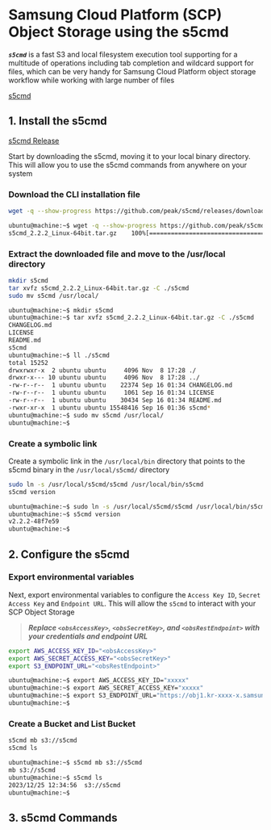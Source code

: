 # Samsung Cloud Platform (SCP) Object Storage using the s5cmd

***`s5cmd`*** is a fast S3 and local filesystem execution tool supporting for a multitude of operations including tab completion and wildcard support for files, which can be very handy for Samsung Cloud Platform object storage workflow while working with large number of files


[s5cmd](https://github.com/peak/s5cmd)

## 1. Install the s5cmd

[s5cmd Release](https://github.com/peak/s5cmd/releases)

Start by downloading the s5cmd, moving it to your local binary directory. This will allow you to use the s5cmd commands from anywhere on your system

### Download the CLI installation file

```sh
wget -q --show-progress https://github.com/peak/s5cmd/releases/download/v2.2.2/s5cmd_2.2.2_Linux-64bit.tar.gz
```

```sh
ubuntu@machine:~$ wget -q --show-progress https://github.com/peak/s5cmd/releases/download/v2.2.2/s5cmd_2.2.2_Linux-64bit.tar.gz
s5cmd_2.2.2_Linux-64bit.tar.gz    100%[==========================================================>]   4.60M  4.12MB/s    in 1.1s
```

### Extract the downloaded file and move to the /usr/local directory

```sh
mkdir s5cmd
tar xvfz s5cmd_2.2.2_Linux-64bit.tar.gz -C ./s5cmd
sudo mv s5cmd /usr/local/
```

```sh
ubuntu@machine:~$ mkdir s5cmd
ubuntu@machine:~$ tar xvfz s5cmd_2.2.2_Linux-64bit.tar.gz -C ./s5cmd
CHANGELOG.md
LICENSE
README.md
s5cmd
ubuntu@machine:~$ ll ./s5cmd
total 15252
drwxrwxr-x  2 ubuntu ubuntu     4096 Nov  8 17:28 ./
drwxr-x--- 10 ubuntu ubuntu     4096 Nov  8 17:28 ../
-rw-r--r--  1 ubuntu ubuntu    22374 Sep 16 01:34 CHANGELOG.md
-rw-r--r--  1 ubuntu ubuntu     1061 Sep 16 01:34 LICENSE
-rw-r--r--  1 ubuntu ubuntu    30434 Sep 16 01:34 README.md
-rwxr-xr-x  1 ubuntu ubuntu 15548416 Sep 16 01:36 s5cmd*
ubuntu@machine:~$ sudo mv s5cmd /usr/local/
ubuntu@machine:~$
```

### Create a symbolic link

Create a symbolic link in the `/usr/local/bin` directory that points to the s5cmd binary in the `/usr/local/s5cmd/` directory

```sh
sudo ln -s /usr/local/s5cmd/s5cmd /usr/local/bin/s5cmd
s5cmd version
```

```sh
ubuntu@machine:~$ sudo ln -s /usr/local/s5cmd/s5cmd /usr/local/bin/s5cmd
ubuntu@machine:~$ s5cmd version
v2.2.2-48f7e59
ubuntu@machine:~$
```

## 2. Configure the s5cmd

### Export environmental variables

Next, export environmental variables to configure the `Access Key ID`, `Secret Access Key` and `Endpoint URL`. This will allow the `s5cmd` to interact with your SCP Object Storage

>***Replace `<obsAccessKey>`, `<obsSecretKey>`, and `<obsRestEndpoint>` with your credentials and endpoint URL***

```sh
export AWS_ACCESS_KEY_ID="<obsAccessKey>"
export AWS_SECRET_ACCESS_KEY="<obsSecretKey>"
export S3_ENDPOINT_URL="<obsRestEndpoint>"
```

```sh
ubuntu@machine:~$ export AWS_ACCESS_KEY_ID="xxxxx"
ubuntu@machine:~$ export AWS_SECRET_ACCESS_KEY="xxxxx"
ubuntu@machine:~$ export S3_ENDPOINT_URL="https://obj1.kr-xxxx-x.samsungsdscloud.com:xxxx"
ubuntu@machine:~$
```

### Create a Bucket and List Bucket

```sh
s5cmd mb s3://s5cmd
s5cmd ls
```

```sh
ubuntu@machine:~$ s5cmd mb s3://s5cmd
mb s3://s5cmd
ubuntu@machine:~$ s5cmd ls
2023/12/25 12:34:56  s3://s5cmd
ubuntu@machine:~$
```

## 3. s5cmd Commands

